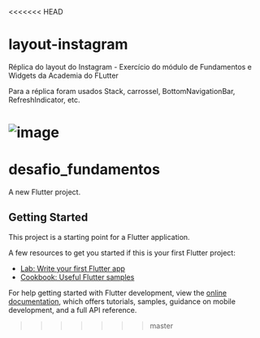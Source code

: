 <<<<<<< HEAD
# layout-instagram
Réplica do layout do Instagram - Exercício do módulo de Fundamentos e Widgets da Academia do FLutter  

Para a réplica foram usados Stack, carrossel, BottomNavigationBar, RefreshIndicator, etc. 

![image](https://user-images.githubusercontent.com/77711349/228411938-eb5dded6-f58e-4708-9243-9d1faa82967f.png)
=======
# desafio_fundamentos

A new Flutter project.

## Getting Started

This project is a starting point for a Flutter application.

A few resources to get you started if this is your first Flutter project:

- [Lab: Write your first Flutter app](https://docs.flutter.dev/get-started/codelab)
- [Cookbook: Useful Flutter samples](https://docs.flutter.dev/cookbook)

For help getting started with Flutter development, view the
[online documentation](https://docs.flutter.dev/), which offers tutorials,
samples, guidance on mobile development, and a full API reference.
>>>>>>> master
